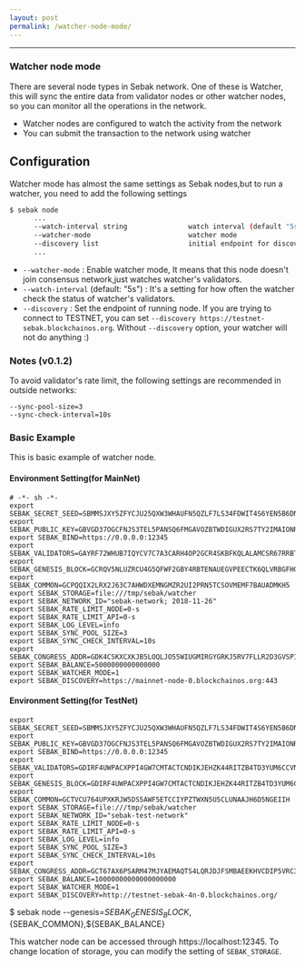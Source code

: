 ```yaml
---
layout: post
permalink: /watcher-node-mode/
---
```

---
### Watcher node mode

There are several node types in Sebak network. One of these is Watcher, this will sync the entire data from validator nodes or other watcher nodes, so you can monitor all the operations in the network.

- Watcher nodes are configured to watch the activity from the network
- You can submit the transaction to the network using watcher


## Configuration

Watcher mode has almost the same settings as Sebak nodes,but to run a watcher, you need to add the following settings

```sh
$ sebak node
      ...
      --watch-interval string               watch interval (default "5s")
      --watcher-mode                        watcher mode
      --discovery list                      initial endpoint for discovery
      ...
```

- `--watcher-mode` :  Enable watcher mode, It means that this node doesn't join consensus network,just watches watcher's validators.
- `--watch-interval` (default: "5s") : It's a setting for how often the watcher check the status of watcher's validators.
- `--discovery` : Set the endpoint of running node. If you are trying to connect to TESTNET, you can set `--discovery https://testnet-sebak.blockchainos.org`. Without `--discovery` option, your watcher will not do anything :)


### Notes (v0.1.2)

To avoid validator's rate limit, the following settings are recommended in outside networks:

```
--sync-pool-size=3
--sync-check-interval=10s
```

### Basic Example

This is basic example of watcher node.

#### Environment Setting(for MainNet)
```
# -*- sh -*-
export SEBAK_SECRET_SEED=SBMMSJXY5ZFYCJU25QXW3WHAUFN5QZLF7LS34FDWIT4S6YEN5B6DNCCH
export SEBAK_PUBLIC_KEY=GBVGD37OGCFNJS3TEL5PANSQ6FMGAVOZBTWDIGUX2RS7TY2IMAIONRKX
export SEBAK_BIND=https://0.0.0.0:12345
export SEBAK_VALIDATORS=GAYRF72WHUB7IQYCV7C7A3CARH4OP2GCR4SKBFKQLALAMCSR67RRBTFD
export SEBAK_GENESIS_BLOCK=GCRQV5NLUZRCU4G5QFWF2GBY4RBTENAUEGVPEECTK6QLVRBGFHGV76CV
export SEBAK_COMMON=GCPQQIX2LRX2J63C7AHWDXEMNGMZR2UI2PRN5TCSOVMEMF7BAUADMKH5
export SEBAK_STORAGE=file:///tmp/sebak/watcher
export SEBAK_NETWORK_ID="sebak-network; 2018-11-26"
export SEBAK_RATE_LIMIT_NODE=0-s
export SEBAK_RATE_LIMIT_API=0-s
export SEBAK_LOG_LEVEL=info
export SEBAK_SYNC_POOL_SIZE=3
export SEBAK_SYNC_CHECK_INTERVAL=10s
export SEBAK_CONGRESS_ADDR=GDK4CSKXCXKJB5LOQLJO55WIUGMIRGYGRKJ5RV7FLLR2D3GVSPIE3S7B
export SEBAK_BALANCE=5000000000000000
export SEBAK_WATCHER_MODE=1
export SEBAK_DISCOVERY=https://mainnet-node-0.blockchainos.org:443
```

#### Environment Setting(for TestNet)
```
export SEBAK_SECRET_SEED=SBMMSJXY5ZFYCJU25QXW3WHAUFN5QZLF7LS34FDWIT4S6YEN5B6DNCCH
export SEBAK_PUBLIC_KEY=GBVGD37OGCFNJS3TEL5PANSQ6FMGAVOZBTWDIGUX2RS7TY2IMAIONRKX
export SEBAK_BIND=https://0.0.0.0:12345
export SEBAK_VALIDATORS=GDIRF4UWPACXPPI4GW7CMTACTCNDIKJEHZK44RITZB4TD3YUM6CCVNGJ
export SEBAK_GENESIS_BLOCK=GDIRF4UWPACXPPI4GW7CMTACTCNDIKJEHZK44RITZB4TD3YUM6CCVNGJ
export SEBAK_COMMON=GCTVCU764UPXKRJW5DS5AWF5ETCCIYPZTWXN5U5CLUNAAJH6D5NGEIIH
export SEBAK_STORAGE=file:///tmp/sebak/watcher
export SEBAK_NETWORK_ID="sebak-test-network"
export SEBAK_RATE_LIMIT_NODE=0-s
export SEBAK_RATE_LIMIT_API=0-s
export SEBAK_LOG_LEVEL=info
export SEBAK_SYNC_POOL_SIZE=3
export SEBAK_SYNC_CHECK_INTERVAL=10s
export SEBAK_CONGRESS_ADDR=GCT67AX6PSARM47MJYAEMAQTS4LQRJDJFSMBAEEKHVCDIP5VRC3P2RPC
export SEBAK_BALANCE=10000000000000000000
export SEBAK_WATCHER_MODE=1
export SEBAK_DISCOVERY=http://testnet-sebak-4n-0.blockchainos.org/
```

$ sebak node --genesis=${SEBAK_GENESIS_BLOCK},${SEBAK_COMMON},${SEBAK_BALANCE}

This watcher node can be accessed through https://localhost:12345.
To change location of storage, you can modify the setting of `SEBAK_STORAGE`.